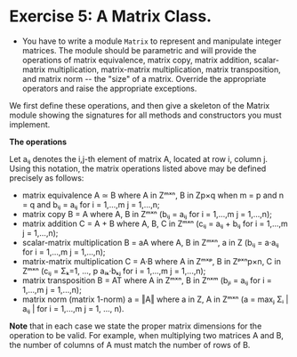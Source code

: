 # Exercise 5: A Matrix Class.

* You have to write a module `Matrix` to represent and manipulate integer matrices. The module should be parametric and will provide the operations of matrix equivalence, matrix copy, matrix addition, scalar-matrix multiplication, matrix-matrix multiplication, matrix transposition, and matrix norm -- the "size" of a matrix. Override the appropriate operators and raise the appropriate exceptions.

We first define these operations, and then give a skeleton of the Matrix module showing the signatures for all methods and constructors you must implement.

**The operations**

Let aᵢⱼ denotes the i,j-th element of matrix A, located at row i, column j. Using this notation, the matrix operations listed above may be defined precisely as follows:

-    matrix equivalence A ≃ B where A in Ζᵐˣⁿ, B in Zp×q when m = p and n = q and bᵢⱼ = aᵢⱼ for i = 1,...,m j = 1,...,n;
-    matrix copy B = A where A, B in Ζᵐˣⁿ (bᵢⱼ = aᵢⱼ for i = 1,...,m j = 1,...,n);
-    matrix addition C = A + B where A, B, C in Ζᵐˣⁿ (cᵢⱼ = aᵢⱼ + bᵢⱼ for i = 1,...,m j = 1,...,n);
-   scalar-matrix multiplication B = aA where A, B in Ζᵐˣⁿ, a in Z (bᵢⱼ = a·aᵢⱼ for i = 1,...,m j = 1,...,n);
-    matrix-matrix multiplication C = A·B where A in Zᵐˣᵖ, B in Zᵖˣⁿp×n, C in Ζᵐˣⁿ (cᵢⱼ = Σₖ=1, ..., p aᵢₖ·bₖⱼ for i = 1,...,m j = 1,...,n);
-    matrix transposition B = AT where A in Ζᵐˣⁿ, B in Zⁿˣᵐ (bⱼᵢ = aᵢⱼ for i = 1,...,m j = 1,...,n);
-    matrix norm (matrix 1-norm) a = ‖A‖ where a in Z, A in Ζᵐˣⁿ (a = maxⱼ Σᵢ | aᵢⱼ | for i = 1,...,m j = 1, ..., n).

**Note** that in each case we state the proper matrix dimensions for the operation to be valid. For example, when multiplying two matrices A and B, the number of columns of A must match the number of rows of B.